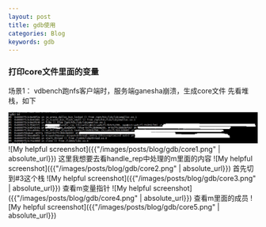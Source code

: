 ```yaml
---
layout: post
title: gdb使用
categories: Blog
keywords: gdb
---
```



### 打印core文件里面的变量
场景1：
vdbench跑nfs客户端时，服务端ganesha崩溃，生成core文件
先看堆栈，如下
<center>
    <img src="/images/posts/blog/gdb/core1.png" alt="picture not found" style="zoom:100%;" />
    <br>
</center>   
![My helpful screenshot]({{"/images/posts/blog/gdb/core1.png" | absolute_url}})  
这里我想要去看handle_rep中处理的m里面的内容  
![My helpful screenshot]({{"/images/posts/blog/gdb/core2.png" | absolute_url}})  
首先切到#3这个栈  
![My helpful screenshot]({{"/images/posts/blog/gdb/core3.png" | absolute_url}})  
查看m变量指针  
![My helpful screenshot]({{"/images/posts/blog/gdb/core4.png" | absolute_url}})  
查看m里面的成员  
![My helpful screenshot]({{"/images/posts/blog/gdb/core5.png" | absolute_url}}) 


